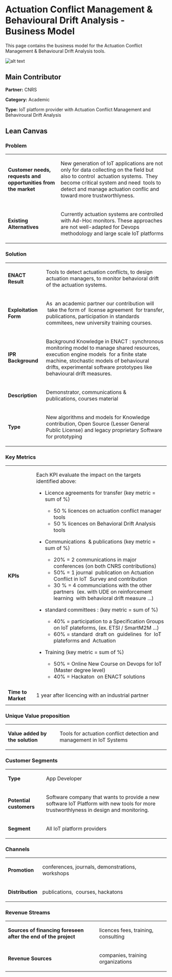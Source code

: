 # Actuation Conflict Management & Behavioural Drift Analysis - Business Model

This page contains the business model for the Actuation Conflict Management & Behavioural Drift Analysis tools.

![alt text](https://github.com/enactproject/ENACTBusinessModel/blob/master/BusinessModels/Images/ACM%26BDA.png)

## Main Contributor

**Partner:** CNRS

**Category:** Academic

**Type:** IoT  platform provider with Actuation Conflict Management and Behaviroural Drift Analysis

## Lean Canvas

### Problem

<table>
  <tr>
    <td rowspan="1">
      <b>Customer needs, requests and opportunities from the market</b>
    </td>
    <td rowspan="1">
      <p>New generation of IoT applications are  not only for data collecting on the field but also to control  actuation systems.  They become critical system and need  tools to detect and manage actuation conflic and toward more trustworthlyness. </p>
    </td>
  </tr>
  <tr>
    <td rowspan="1">
      <b>Existing Alternatives</b> </td>
    <td rowspan="1">
      <p>Currently actuation systems are controlled with Ad-Hoc monitors. These approaches are not well-adapted for Devops methodology and  large scale IoT platforms </p>
    </td>
      </tr>
</table>

### Solution

<table>
  <tr>
    <td rowspan="1">
      <b>ENACT Result</b>
    </td>
    <td rowspan="1">
      <p>Tools to detect actuation conflicts, to design actuation managers, to monitor behavioral drift  of the actuation systems.</p>
    </td>
  </tr>
  <tr>
    <td rowspan="1">
      <b>Exploitation Form</b> </td>
    <td rowspan="1">
      <p>As  an academic partner our contribution will  take the form of  license agreement  for transfer, publications, participation in standards commitees, new university training courses. </p>
    </td>
      </tr>
    <tr>
    <td rowspan="1">
      <b>IPR Background </b> </td>
    <td rowspan="1">
      <p>Background Knowledge in ENACT : synchronous monitoring model to manage shared resources, execution engine models  for a finite state machine, stochastic models of behavioural drifts, experimental software prototypes like behavioural drift measures.  </p>
    </td>
      </tr>
   <tr>
    <td rowspan="1">
      <b>Description </b> </td>
    <td rowspan="1">
      <p>Demonstrator, communications & publications, courses material  </p>
    </td>
      </tr>
     <tr>
    <td rowspan="1">
      <b>Type</b> </td>
    <td rowspan="1">
      <p>New algorithms and models for Knowledge contribution, Open Source (Lesser General Public License) and legacy proprietary Software for prototyping </p>
    </td>
      </tr>
</table>

### Key Metrics

<table>
  <tr>
    <td rowspan="1">
      <b>KPIs</b>
    </td>
    <td rowspan="1">
      <p>Each KPI evaluate the impact on the targets identified above:  

* Licence agreements for transfer (key metric = sum of %) 
  * 50 % licences on actuation conflict manager tools 
  * 50 % licences on Behavioral Drift Analysis tools
   
* Communications  & publications (key metric = sum of %) 
  * 20% = 2 communications in major conferences (on both CNRS contributions)
  * 50% = 1 journal  publication on Actuation Conflict in IoT  Survey and contribution 
  * 30 % = 4 communciations with the other partners  (ex. with UDE on reinforcement learning  with behavioral drift measure ...)

* standard committees : (key metric = sum of %) 
  * 40% = participation to a Specification Groups on IoT plateforms, (ex. ETSI / SmartM2M ...)
  * 60% = standard  draft on  guidelines  for  IoT plateforms and  Actuation  
    
* Training (key metric = sum of %) 
  * 50% = Online New Course on Devops for IoT (Master degree level) 
  * 40% = Hackaton  on ENACT solutions 
</p>
    </td>
  </tr>
  <tr>
    <td rowspan="1">
      <b>Time to Market</b> </td>
    <td rowspan="1">
      <p>1 year after licencing with an industrial partner  </p>
    </td>
      </tr>
</table>

### Unique Value proposition

<table>
  <tr>
    <td rowspan="1">
      <b>Value added by the solution</b>
    </td>
    <td rowspan="1">
      <p>Tools for actuation conflict detection and management in IoT Systems  </p>
    </td>
  </tr>
</table>

### Customer Segments

<table>
  <tr>
    <td rowspan="1">
      <b>Type</b>
    </td>
    <td rowspan="1">
      <p>App Developer</p>
    </td>
  </tr>
    <tr>
    <td rowspan="1">
      <b>Potential customers</b>
    </td>
    <td rowspan="1">
      <p>Software company that wants to provide a new software IoT Platform with new tools for more trustworthlyness in design and monitoring.</p>
    </td>
  </tr>
  <tr>
    <td rowspan="1">
      <b>Segment</b>
    </td>
    <td rowspan="1">
      <p>All IoT platform providers</p>
    </td>
  </tr>
</table>

### Channels
<table>
  <tr>
    <td rowspan="1">
      <b>Promotion</b>
    </td>
    <td rowspan="1">
      <p>conferences, journals, demonstrations, workshops </p>
    </td>
  </tr>
   <tr>
    <td rowspan="1">
      <b>Distribution</b>
    </td>
    <td rowspan="1">
      <p>publications,  courses, hackatons</p>
    </td>
  </tr>
</table>

### Revenue Streams
<table>
  <tr>
    <td rowspan="1">
      <b>Sources of financing foreseen after the end of the project </b>
    </td>
    <td rowspan="1">
      <p>licences fees, training, consulting </p>
    </td>
  </tr>
   <tr>
    <td rowspan="1">
      <b> Revenue Sources</b>
    </td>
    <td rowspan="1">
      <p>companies, training organizations</p>
    </td>
  </tr>
</table>
